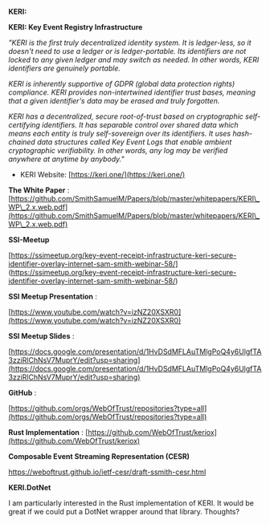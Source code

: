 **KERI:**

**KERI: Key Event Registry Infrastructure**

_&quot;KERI is the first truly decentralized identity system. It is ledger-less, so it doesn&#39;t need to use a ledger or is ledger-portable. Its identifiers are not locked to any given ledger and may switch as needed. In other words, KERI identifiers are genuinely portable._

_KERI is inherently supportive of GDPR (global data protection rights) compliance. KERI provides non-intertwined identifier trust bases, meaning that a given identifier&#39;s data may be erased and truly forgotten._

_KERI has a decentralized, secure root-of-trust based on cryptographic self-certifying identifiers. It has separable control over shared data which means each entity is truly self-sovereign over its identifiers. It uses hash-chained data structures called Key Event Logs that enable ambient cryptographic verifiability. In other words, any log may be verified anywhere at anytime by anybody.&quot;_

- KERI Website: [https://keri.one/](https://keri.one/)

**The White Paper** : [https://github.com/SmithSamuelM/Papers/blob/master/whitepapers/KERI\_WP\_2.x.web.pdf](https://github.com/SmithSamuelM/Papers/blob/master/whitepapers/KERI\_WP\_2.x.web.pdf)

**SSI-Meetup**

[https://ssimeetup.org/key-event-receipt-infrastructure-keri-secure-identifier-overlay-internet-sam-smith-webinar-58/]
(https://ssimeetup.org/key-event-receipt-infrastructure-keri-secure-identifier-overlay-internet-sam-smith-webinar-58/)

**SSI Meetup Presentation**  :

[https://www.youtube.com/watch?v=izNZ20XSXR0](https://www.youtube.com/watch?v=izNZ20XSXR0)

**SSI Meetup Slides**  :

[https://docs.google.com/presentation/d/1HvDSdMFLAuTMlgPoQ4y6UlgfTA3zziRlChNsV7MuprY/edit?usp=sharing](https://docs.google.com/presentation/d/1HvDSdMFLAuTMlgPoQ4y6UlgfTA3zziRlChNsV7MuprY/edit?usp=sharing)

**GitHub**  :

[https://github.com/orgs/WebOfTrust/repositories?type=all](https://github.com/orgs/WebOfTrust/repositories?type=all)

**Rust Implementation**  :
[https://github.com/WebOfTrust/keriox](https://github.com/WebOfTrust/keriox)

**Composable Event Streaming Representation (CESR)**

https://weboftrust.github.io/ietf-cesr/draft-ssmith-cesr.html


**KERI.DotNet**

I am particularly interested in the Rust implementation of KERI. It would be great if we could put a DotNet wrapper around that library. Thoughts?
